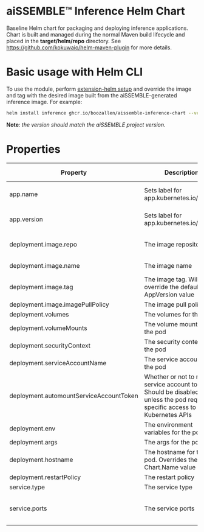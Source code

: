 # aiSSEMBLE&trade; Inference Helm Chart
Baseline Helm chart for packaging and deploying inference applications. Chart is built and managed during the normal Maven build lifecycle and placed in the **target/helm/repo** directory. See https://github.com/kokuwaio/helm-maven-plugin for more details. 

# Basic usage with Helm CLI
To use the module, perform [extension-helm setup](../README.md#leveraging-extensions-helm) and override the image and tag with the desired image built from the aiSSEMBLE-generated inference image. For example:
```bash
helm install inference ghcr.io/boozallen/aissemble-inference-chart --version <AISSEMBLE-VERSION> 
```
**Note**: *the version should match the aiSSEMBLE project version.*

# Properties
| Property                                | Description                                                                                                                      | Required Override | Default                                                                                                |
|-----------------------------------------|----------------------------------------------------------------------------------------------------------------------------------|-------------------|--------------------------------------------------------------------------------------------------------|
 | app.name                                | Sets label for app.kubernetes.io/name                                                                                            | No                | Chart.Name (aissemble-inference)                                                                       |
| app.version                             | Sets label for app.kubernetes.io/version                                                                                         | No                | Chart.AppVersion (aiSSEMBLE project version)                                                           |
| deployment.image.repo                   | The image repository                                                                                                             | No                | NB: OSS: update with default aissemble docker repository                                               | 
| deployment.image.name                   | The image name                                                                                                                   | Yes               | boozallen/aissemble-fastapi                                                                            | 
| deployment.image.tag                    | The image tag. Will override the default chart AppVersion value                                                                  | No                | Chart.AppVersion                                                                                       |
| deployment.image.imagePullPolicy        | The image pull policy                                                                                                            | No                | IfNotPresent                                                                                           |
| deployment.volumes                      | The volumes for the pod                                                                                                          | No                | None                                                                                                   | 
| deployment.volumeMounts                 | The volume mounts for the pod                                                                                                    | No                | None                                                                                                   | 
| deployment.securityContext              | The security context for the pod                                                                                                 | No                | None                                                                                                   | 
| deployment.serviceAccountName           | The service account for the pod                                                                                                  | No                | Default user in the cluster namespace                                                                  | 
| deployment.automountServiceAccountToken | Whether or not to mount service account token. Should be disabled unless the pod requires specific access to the Kubernetes APIs | No                | false                                                                                                  | 
| deployment.env                          | The environment variables for the pod                                                                                            | No                | None                                                                                                   | 
| deployment.args                         | The args for the pod                                                                                                             | No                | None                                                                                                   | 
| deployment.hostname                     | The hostname for the pod. Overrides the Chart.Name value                                                                         | No                | Chart.Name                                                                                             | 
| deployment.restartPolicy                | The restart policy                                                                                                               | No                | Always                                                                                                 | 
| service.type                            | The service type                                                                                                                 | No                | ClusterIP                                                                                              | 
| service.ports                           | The service ports                                                                                                                | No                | - name: api <br/>&emsp;&emsp;port: 8000<br/>&emsp;&emsp;protocol: TCP<br/>&emsp;&emsp;targetPort: 8000 |

